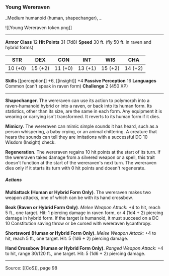 ### Young Wereraven
_Medium humanoid (human, shapechanger), _

![[Young Wereraven token.png]]


---

**Armor Class** 12
**Hit Points** 31 (7d8)
**Speed** 30 ft. (fly 50 ft. in raven and hybrid forms)

| STR     | DEX     | CON     | INT     | WIS     | CHA     |
|---------|---------|---------|---------|---------|---------|
| 10 (+0) | 15 (+2) | 11 (+0) | 13 (+1) | 15 (+2) | 14 (+2) |

**Skills** [[perception]] +6, [[insight]] +4
**Passive Perception** 16
**Languages** Common (can't speak in raven form)
**Challenge** 2 (450 XP)

---

**Shapechanger**. The wereraven can use its action to polymorph into a raven-humanoid hybrid or into a raven, or back into its human form. Its statistics, other than its size, are the same in each form. Any equipment it is wearing or carrying isn't transformed. It reverts to its human form if it dies.

**Mimicry**. The wereraven can mimic simple sounds it has heard, such as a person whispering, a baby crying, or an animal chittering. A creature that hears the sounds can tell they are imitations with a successful DC 10 Wisdom (Insight) check.

**Regeneration**. The wereraven regains 10 hit points at the start of its turn. If the wereraven takes damage from a silvered weapon or a spell, this trait doesn't function at the start of the wereraven's next turn. The wereraven dies only if it starts its turn with 0 hit points and doesn't regenerate.

##### Actions
**Multiattack (Human or Hybrid Form Only)**. The wereraven makes two weapon attacks, one of which can be with its hand crossbow.

**Beak (Raven or Hybrid Form Only)**. _Melee Weapon Attack:_ +4 to hit, reach 5 ft., one target. Hit: 1 piercing damage in raven form, or 4 (1d4 + 2) piercing damage in hybrid form. If the target is humanoid, it must succeed on a DC 10 Constitution saving throw or be cursed with wereraven lycanthropy.

**Shortsword (Human or Hybrid Form Only)**. _Melee Weapon Attack:_ +4 to hit, reach 5 ft., one target. Hit: 5 (1d6 + 2) piercing damage.

**Hand Crossbow (Human or Hybrid Form Only)**. _Ranged Weapon Attack:_ +4 to hit, range 30/120 ft., one target. Hit: 5 (1d6 + 2) piercing damage.


---

Source: [[CoS]], page 98